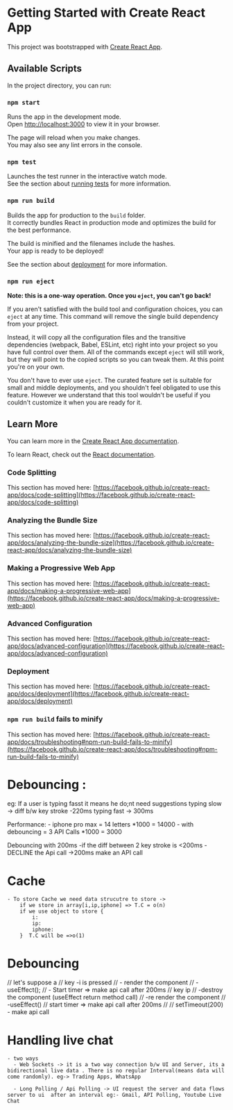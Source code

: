 # Getting Started with Create React App

This project was bootstrapped with [Create React App](https://github.com/facebook/create-react-app).

## Available Scripts

In the project directory, you can run:

### `npm start`

Runs the app in the development mode.\
Open [http://localhost:3000](http://localhost:3000) to view it in your browser.

The page will reload when you make changes.\
You may also see any lint errors in the console.

### `npm test`

Launches the test runner in the interactive watch mode.\
See the section about [running tests](https://facebook.github.io/create-react-app/docs/running-tests) for more information.

### `npm run build`

Builds the app for production to the `build` folder.\
It correctly bundles React in production mode and optimizes the build for the best performance.

The build is minified and the filenames include the hashes.\
Your app is ready to be deployed!

See the section about [deployment](https://facebook.github.io/create-react-app/docs/deployment) for more information.

### `npm run eject`

**Note: this is a one-way operation. Once you `eject`, you can't go back!**

If you aren't satisfied with the build tool and configuration choices, you can `eject` at any time. This command will remove the single build dependency from your project.

Instead, it will copy all the configuration files and the transitive dependencies (webpack, Babel, ESLint, etc) right into your project so you have full control over them. All of the commands except `eject` will still work, but they will point to the copied scripts so you can tweak them. At this point you're on your own.

You don't have to ever use `eject`. The curated feature set is suitable for small and middle deployments, and you shouldn't feel obligated to use this feature. However we understand that this tool wouldn't be useful if you couldn't customize it when you are ready for it.

## Learn More

You can learn more in the [Create React App documentation](https://facebook.github.io/create-react-app/docs/getting-started).

To learn React, check out the [React documentation](https://reactjs.org/).

### Code Splitting

This section has moved here: [https://facebook.github.io/create-react-app/docs/code-splitting](https://facebook.github.io/create-react-app/docs/code-splitting)

### Analyzing the Bundle Size

This section has moved here: [https://facebook.github.io/create-react-app/docs/analyzing-the-bundle-size](https://facebook.github.io/create-react-app/docs/analyzing-the-bundle-size)

### Making a Progressive Web App

This section has moved here: [https://facebook.github.io/create-react-app/docs/making-a-progressive-web-app](https://facebook.github.io/create-react-app/docs/making-a-progressive-web-app)

### Advanced Configuration

This section has moved here: [https://facebook.github.io/create-react-app/docs/advanced-configuration](https://facebook.github.io/create-react-app/docs/advanced-configuration)

### Deployment

This section has moved here: [https://facebook.github.io/create-react-app/docs/deployment](https://facebook.github.io/create-react-app/docs/deployment)

### `npm run build` fails to minify

This section has moved here: [https://facebook.github.io/create-react-app/docs/troubleshooting#npm-run-build-fails-to-minify](https://facebook.github.io/create-react-app/docs/troubleshooting#npm-run-build-fails-to-minify)




# Debouncing :
eg: 
If a user is typing fasst it means he do;nt need suggestions
typing slow -> diff b/w key stroke -220ms 
typing fast -> 300ms


Performance:
    - iphone pro max = 14 letters *1000 = 14000
    - with debouncing = 3 API Calls *1000 = 3000

Debouncing with 200ms 
    -if the diff between 2 key stroke is <200ms - DECLINE the Api call
    ->200ms make an  API call 


# Cache 
    - To store Cache we need data strucutre to store ->
        if we store in array[i,ip,iphone] => T.C = o(n)
        if we use object to store {
            i:
            ip:
            iphone:
        }  T.C will be =>o(1)

# Debouncing
// let's suppose a
//  key -i is pressed 
//      - render the component 
//        - useEffect();
//      - Start timer => make api call after 200ms
// key ip
//      -destroy the component (useEffect return method call)
//     -re render the component 
            // -useEffect()
            // start timer => make api call after 200ms
            // 
            // setTimeout(200) - make api call

# Handling live chat 
    - two ways 
      - Web Sockets -> it is a two way connection b/w UI and Server, its a bidirectional live data . There is no regular Interval(means data will come randomly). eg-> Trading Apps, WhatsApp

      - Long Polling / Api Polling -> UI request the server and data flows server to ui  after an interval eg:- Gmail, API Polling, Youtube Live Chat


